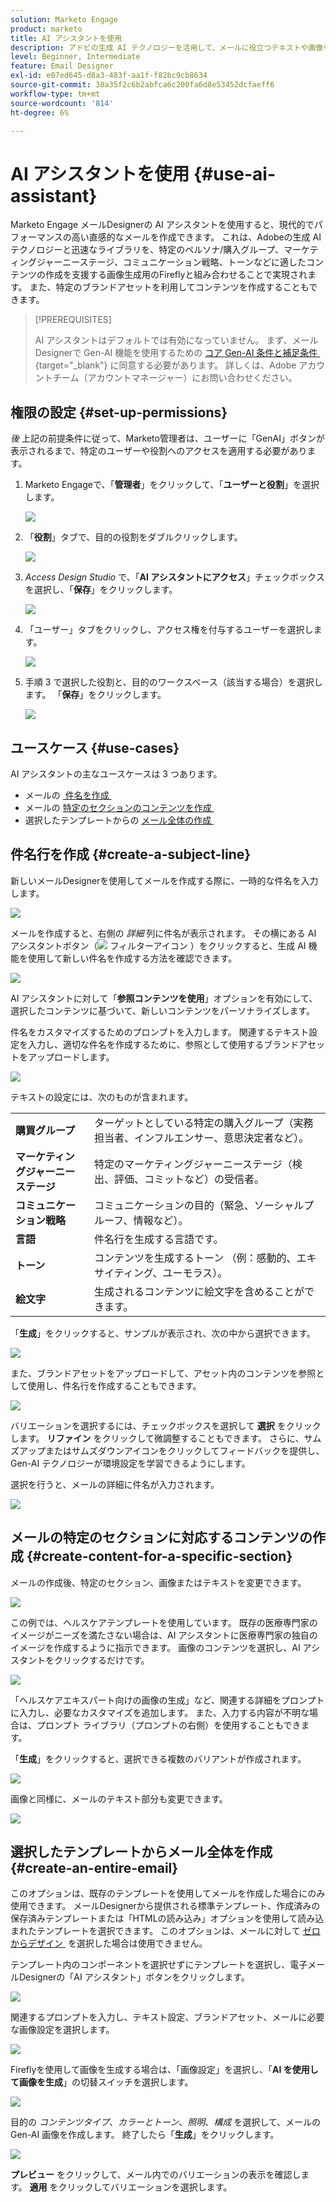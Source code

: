 ```yaml
---
solution: Marketo Engage
product: marketo
title: AI アシスタントを使用
description: アドビの生成 AI テクノロジーを活用して、メールに役立つテキストや画像を追加します。
level: Beginner, Intermediate
feature: Email Designer
exl-id: e07ed645-d8a3-483f-aa1f-f82bc9cb8634
source-git-commit: 38a35f2c6b2abfca6c200fa6d8e53452dcfaeff6
workflow-type: tm+mt
source-wordcount: '814'
ht-degree: 6%

---
```


# AI アシスタントを使用 {#use-ai-assistant}

Marketo Engage メールDesignerの AI アシスタントを使用すると、現代的でパフォーマンスの高い直感的なメールを作成できます。 これは、Adobeの生成 AI テクノロジーと迅速なライブラリを、特定のペルソナ/購入グループ、マーケティングジャーニーステージ、コミュニケーション戦略、トーンなどに適したコンテンツの作成を支援する画像生成用のFireflyと組み合わせることで実現されます。 また、特定のブランドアセットを利用してコンテンツを作成することもできます。

>[!PREREQUISITES]
>
>AI アシスタントはデフォルトでは有効になっていません。 まず、メールDesignerで Gen-AI 機能を使用するための [&#x200B; コア Gen-AI 条件と補足条件 &#x200B;](https://www.adobe.com/legal/terms/enterprise-licensing/genai-ww.html){target="_blank"} に同意する必要があります。 詳しくは、Adobe アカウントチーム（アカウントマネージャー）にお問い合わせください。

## 権限の設定 {#set-up-permissions}

_後_ 上記の前提条件に従って、Marketo管理者は、ユーザーに「GenAI」ボタンが表示されるまで、特定のユーザーや役割へのアクセスを適用する必要があります。

1. Marketo Engageで、「**管理者**」をクリックして、「**ユーザーと役割**」を選択します。

   ![](assets/use-the-ai-assistant-0a.png)

1. 「**役割**」タブで、目的の役割をダブルクリックします。

   ![](assets/use-the-ai-assistant-0b.png)

1. _Access Design Studio_ で、「**AI アシスタントにアクセス**」チェックボックスを選択し、「**保存**」をクリックします。

   ![](assets/use-the-ai-assistant-0c.png)

1. 「ユーザー」タブをクリックし、アクセス権を付与するユーザーを選択します。

   ![](assets/use-the-ai-assistant-0d.png)

1. 手順 3 で選択した役割と、目的のワークスペース（該当する場合）を選択します。 「**保存**」をクリックします。

   ![](assets/use-the-ai-assistant-0e.png)

## ユースケース {#use-cases}

AI アシスタントの主なユースケースは 3 つあります。

* メールの [&#x200B; 件名を作成 &#x200B;](#create-a-subject-line)
* メールの [&#x200B; 特定のセクションのコンテンツを作成 &#x200B;](#create-content-for-a-specific-section)
* 選択したテンプレートからの [&#x200B; メール全体の作成 &#x200B;](#create-an-entire-email)

## 件名行を作成 {#create-a-subject-line}

新しいメールDesignerを使用してメールを作成する際に、一時的な件名を入力します。

![](assets/use-the-ai-assistant-1.png)

メールを作成すると、右側の _詳細_ 列に件名が表示されます。 その横にある AI アシスタントボタン（![&#x200B; フィルターアイコン &#x200B;](assets/icon-ai-assistant.png)）をクリックすると、生成 AI 機能を使用して新しい件名を作成する方法を確認できます。

![](assets/use-the-ai-assistant-2.png)

AI アシスタントに対して「**参照コンテンツを使用**」オプションを有効にして、選択したコンテンツに基づいて、新しいコンテンツをパーソナライズします。

件名をカスタマイズするためのプロンプトを入力します。 関連するテキスト設定を入力し、適切な件名を作成するために、参照として使用するブランドアセットをアップロードします。

![](assets/use-the-ai-assistant-3.png)

テキストの設定には、次のものが含まれます。

<table><tbody>
  <tr>
    <td style="width:25%"><b>購買グループ</b></td>
    <td>ターゲットとしている特定の購入グループ（実務担当者、インフルエンサー、意思決定者など）。</td>
  </tr>
  <tr>
    <td style="width:25%"><b>マーケティングジャーニーステージ</b></td>
    <td>特定のマーケティングジャーニーステージ（検出、評価、コミットなど）の受信者。</td>
  </tr>
  <tr>
    <td style="width:25%"><b>コミュニケーション戦略</b></td>
    <td>コミュニケーションの目的（緊急、ソーシャルプルーフ、情報など）。</td>
  </tr>
  <tr>
    <td style="width:25%"><b>言語</b></td>
    <td>件名行を生成する言語です。</td>
  </tr>
  <tr>
    <td style="width:25%"><b>トーン</b></td>
    <td>コンテンツを生成するトーン （例：感動的、エキサイティング、ユーモラス）。</td>
  </tr>
  <tr>
    <td style="width:25%"><b>絵文字</b></td>
    <td>生成されるコンテンツに絵文字を含めることができます。</td>
  </tr>
</tbody>
</table>

「**生成**」をクリックすると、サンプルが表示され、次の中から選択できます。

![](assets/use-the-ai-assistant-4.png)

また、ブランドアセットをアップロードして、アセット内のコンテンツを参照として使用し、件名行を作成することもできます。

![](assets/use-the-ai-assistant-5.png)

バリエーションを選択するには、チェックボックスを選択して **選択** をクリックします。 **リファイン** をクリックして微調整することもできます。 さらに、サムズアップまたはサムズダウンアイコンをクリックしてフィードバックを提供し、Gen-AI テクノロジーが環境設定を学習できるようにします。

選択を行うと、メールの詳細に件名が入力されます。

![](assets/use-the-ai-assistant-6.png)

## メールの特定のセクションに対応するコンテンツの作成 {#create-content-for-a-specific-section}

メールの作成後、特定のセクション、画像またはテキストを変更できます。

![](assets/use-the-ai-assistant-7.png)

この例では、ヘルスケアテンプレートを使用しています。 既存の医療専門家のイメージがニーズを満たさない場合は、AI アシスタントに医療専門家の独自のイメージを作成するように指示できます。 画像のコンテンツを選択し、AI アシスタントをクリックするだけです。

![](assets/use-the-ai-assistant-8.png)

「ヘルスケアエキスパート向けの画像の生成」など、関連する詳細をプロンプトに入力し、必要なカスタマイズを追加します。 また、入力する内容が不明な場合は、プロンプト ライブラリ（プロンプトの右側）を使用することもできます。

「**生成**」をクリックすると、選択できる複数のバリアントが作成されます。

![](assets/use-the-ai-assistant-9.png)

画像と同様に、メールのテキスト部分も変更できます。

![](assets/use-the-ai-assistant-10.png)

## 選択したテンプレートからメール全体を作成 {#create-an-entire-email}

このオプションは、既存のテンプレートを使用してメールを作成した場合にのみ使用できます。 メールDesignerから提供される標準テンプレート、作成済みの保存済みテンプレートまたは「HTMLの読み込み」オプションを使用して読み込まれたテンプレートを選択できます。 このオプションは、メールに対して [&#x200B; ゼロからデザイン &#x200B;](/help/marketo/product-docs/email-marketing/email-designer/email-authoring.md#design-from-scratch) を選択した場合は使用できません。

テンプレート内のコンポーネントを選択せずにテンプレートを選択し、電子メールDesignerの「AI アシスタント」ボタンをクリックします。

![](assets/use-the-ai-assistant-11.png)

関連するプロンプトを入力し、テキスト設定、ブランドアセット、メールに必要な画像設定を選択します。

![](assets/use-the-ai-assistant-12.png)

Fireflyを使用して画像を生成する場合は、「画像設定」を選択し、「**AI を使用して画像を生成**」の切替スイッチを選択します。

![](assets/use-the-ai-assistant-13.png)

目的の _コンテンツタイプ_、_カラーとトーン_、_照明_、_構成_ を選択して、メールの Gen-AI 画像を作成します。 終了したら「**生成**」をクリックします。

![](assets/use-the-ai-assistant-14.png)

**プレビュー** をクリックして、メール内でのバリエーションの表示を確認します。 **適用** をクリックしてバリエーションを選択します。
